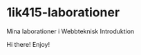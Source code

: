 1ik415-laborationer
===================

Mina laborationer i Webbteknisk Introduktion

Hi there!
Enjoy!